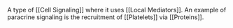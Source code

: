 A type of [[Cell Signaling]] where it uses [[Local Mediators]]. An example of paracrine signaling is the recruitment of [[Platelets]] via [[Proteins]]. 
